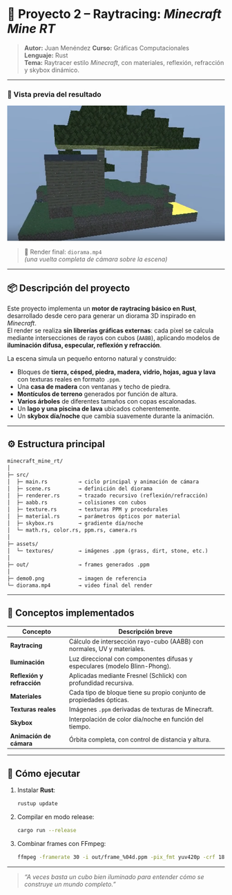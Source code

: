 # 🧱 Proyecto 2 – Raytracing: *Minecraft Mine RT*

> **Autor:** Juan Menéndez 
> **Curso:** Gráficas Computacionales  
> **Lenguaje:** Rust  
> **Tema:** Raytracer estilo *Minecraft*, con materiales, reflexión, refracción y skybox dinámico.

---

### 🎥 Vista previa del resultado

<p align="center">
  <img src="demo0.png" alt="Diorama Minecraft Raytracing" width="720"/>
</p>

> 🌄 Render final: `diorama.mp4`  
> _(una vuelta completa de cámara sobre la escena)_

---

## 📦 Descripción del proyecto

Este proyecto implementa un **motor de raytracing básico en Rust**, desarrollado desde cero para generar un diorama 3D inspirado en *Minecraft*.  
El render se realiza **sin librerías gráficas externas**: cada píxel se calcula mediante intersecciones de rayos con cubos (`AABB`), aplicando modelos de **iluminación difusa, especular, reflexión y refracción**.

La escena simula un pequeño entorno natural y construido:
- Bloques de **tierra, césped, piedra, madera, vidrio, hojas, agua y lava** con texturas reales en formato `.ppm`.
- Una **casa de madera** con ventanas y techo de piedra.
- **Montículos de terreno** generados por función de altura.
- **Varios árboles** de diferentes tamaños con copas escalonadas.
- Un **lago y una piscina de lava** ubicados coherentemente.
- Un **skybox día/noche** que cambia suavemente durante la animación.

---

## ⚙️ Estructura principal

```
minecraft_mine_rt/
│
├─ src/
│  ├─ main.rs          → ciclo principal y animación de cámara
│  ├─ scene.rs         → definición del diorama
│  ├─ renderer.rs      → trazado recursivo (reflexión/refracción)
│  ├─ aabb.rs          → colisiones con cubos
│  ├─ texture.rs       → texturas PPM y procedurales
│  ├─ material.rs      → parámetros ópticos por material
│  ├─ skybox.rs        → gradiente día/noche
│  └─ math.rs, color.rs, ppm.rs, camera.rs
│
├─ assets/
│  └─ textures/        → imágenes .ppm (grass, dirt, stone, etc.)
│
├─ out/                → frames generados .ppm
│
├─ demo0.png           → imagen de referencia
└─ diorama.mp4         → video final del render
```

---

## 🧠 Conceptos implementados

| Concepto | Descripción breve |
|-----------|------------------|
| **Raytracing** | Cálculo de intersección rayo-cubo (AABB) con normales, UV y materiales. |
| **Iluminación** | Luz direccional con componentes difusas y especulares (modelo Blinn-Phong). |
| **Reflexión y refracción** | Aplicadas mediante Fresnel (Schlick) con profundidad recursiva. |
| **Materiales** | Cada tipo de bloque tiene su propio conjunto de propiedades ópticas. |
| **Texturas reales** | Imágenes `.ppm` derivadas de texturas de Minecraft. |
| **Skybox** | Interpolación de color día/noche en función del tiempo. |
| **Animación de cámara** | Órbita completa, con control de distancia y altura. |

---

## 🧩 Cómo ejecutar

1. Instalar **Rust**:
   ```bash
   rustup update
   ```
2. Compilar en modo release:
   ```bash
   cargo run --release
   ```
3. Combinar frames con FFmpeg:
   ```bash
   ffmpeg -framerate 30 -i out/frame_%04d.ppm -pix_fmt yuv420p -crf 18 diorama.mp4
   ```

---

> *“A veces basta un cubo bien iluminado para entender cómo se construye un mundo completo.”*
